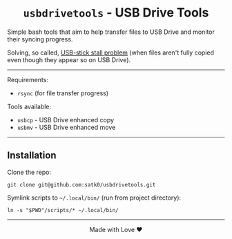 <h1 align="center"> <code>usbdrivetools</code> - USB Drive Tools </h1>

Simple bash tools that aim to help transfer files to USB Drive and monitor their syncing progress. 

Solving, so called, [USB-stick stall problem](https://lwn.net/Articles/572911/) (when files aren't fully copied even though they appear so on USB Drive).

------------

Requirements:
- `rsync` (for file transfer progress)

Tools available:
- `usbcp` - USB Drive enhanced copy
- `usbmv` - USB Drive enhanced move

-----

## Installation

Clone the repo:

    git clone git@github.com:satk0/usbdrivetools.git

Symlink scripts to `~/.local/bin/` (run from project directory):

    ln -s "$PWD"/scripts/* ~/.local/bin/

------

<p align="center"> Made with Love ❤️ </p>
